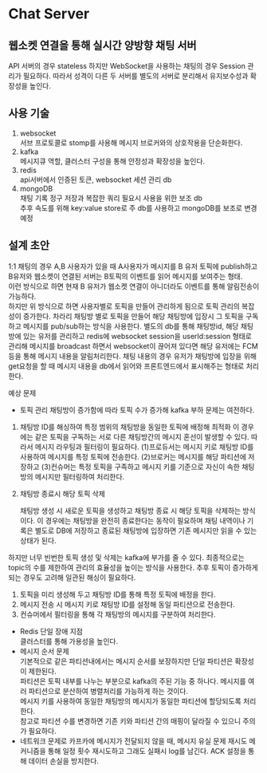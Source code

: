 # Chat Server

## 웹소켓 연결을 통해 실시간 양방향 채팅 서버

API 서버의 경우 stateless 하지만 WebSocket을 사용하는 채팅의 경우 Session 관리가 필요하다.
따라서 성격이 다른 두 서버를 별도의 서버로 분리해서 유지보수성과 확장성을 높인다.

## 사용 기술
1. websocket
<br> 서브 프로토콜로 stomp를 사용해 메시지 브로커와의 상호작용을 단순화한다.
2. kafka
<br> 메시지큐 역할, 클러스터 구성을 통해 안정성과 확장성을 높인다.
3. redis
<br> api서버에서 인증된 토큰, websocket 세션 관리 db
4. mongoDB
<br> 채팅 기록 정구 저장과 복잡한 쿼리 필요시 사용을 위한 보조 db
<br> 추후 속도를 위해 key:value store로 주 db를 사용하고 mongoDB를 보조로 변경 예정

## 설계 초안
1:1 채팅의 경우 A,B 사용자가 있을 때 A사용자가 메시지를 B 유저 토픽에 publish하고 B유저와 웹소켓이 연결된 서버는 B토픽의 이벤트를 읽어 메시지를 보여주는 형태.
<br>이런 방식으로 하면 현재 B 유저가 웹소켓 연결이 아니더라도 이벤트를 통해 알림전송이 가능하다.
<br>
하지만 위 방식으로 하면 사용자별로 토픽을 만들어 관리하게 됨으로 토픽 관리의 복잡성이 증가한다. 차라리 채팅방 별로 토픽을 만들어 해당 채팅방에 입장시 그 토픽을 구독하고 메시지를 pub/sub하는 방식을 사용한다.
별도의 db를 통해 채팅방id, 해당 채팅방에 있는 유저를 관리하고 redis에 websocket session을 userId:session 형태로 관리해 메시지를 broadcast 하면서 websocket이 끊어져 있다면 해당 유저에는 FCM등을 통해 메시지 내용을 알림처리한다.
채팅 내용의 경우 유저가 채팅방에 입장을 위해 get요청을 할 때 메시지 내용을 db에서 읽어와 프론트엔드에서 표시해주는 형태로 처리한다.

예상 문제
- 토픽 관리
  채팅방이 증가함에 따라 토픽 수가 증가해 kafka 부하 문제는 여전하다.
1. 채팅방 ID를 해싱하여 특정 범위의 채팅방을 동일한 토픽에 배정해 최적화
   이 경우에는 같은 토픽을 구독하는 서로 다른 채팅방간의 메시지 혼선이 발생할 수 있다. 따라서 메시지 라우팅과 필터링이 필요하다.
  (1)프로듀서는 메시지 키로 채팅방 ID를 사용하여 메시지를 특정 토픽에 전송한다.
  (2)브로커는 메시지를 해당 파티션에 저장하고
  (3)컨슈머는 특정 토픽을 구족하고 메시지 키를 기준으로 자신이 속한 채팅방의 메시지만 필터링하여 처리한다.
2. 채팅방 종료시 해당 토픽 삭제

    채팅방 생성 시 새로운 토픽을 생성하고 채팅방 종료 시 해당 토픽을 삭제하는 방식이다. 
    이 경우에는 채팅방을 완전히 종료한다는 동작이 필요하며 채팅 내역이나 기록은 별도로 DB에 저장하고 종료된 채팅방에 입장하면 기존 메시지만 읽을 수 있는 상태가 된다.
    
하지만 너무 빈번한 토픽 생성 및 삭제는 kafka에 부가를 줄 수 있다.
최종적으로는 topic의 수를 제한하여 관리의 효율성을 높이는 방식을 사용한다. 
추후 토픽이 증가하게 되는 경우도 고려해 일관된 해싱이 필요하다.
    
1. 토픽을 미리 생성해 두고 채팅방 ID를 통해 특정 토픽에 배정을 한다.
2. 메시지 전송 시 메시지 키로 채팅방 ID를 설정해 동일 파티션으로 전송한다.
3. 컨슈머에서 필터링을 통해 각 채팅방의 메시지를 구분하여 처리한다.

- Redis 단일 장애 지점<br>
  클러스터를 통해 가용성을 높인다.
- 메시지 순서 문제<br>
  기본적으로 같은 파티션내에서는 메시지 순서를 보장하지만 단일 파티션은 확장성이 제한된다.<br> 파티션은 토픽 내부를 나누는 부분으로 kafka의 주된 기능 중 하나다. 메시지를 여러 파티션으로 분산하여 병렬처리를 가능하게 하는 것이다.<br> 메시지 키를 사용하여 동일한 채팅방의 메시지가 동일한 파티션에 할당되도록 처리한다.<br> 참고로 파티션 수를 변경하면 기존 키와 파티션 간의 매핑이 달라질 수 있으니 주의가 필요하다.
- 네트워크 문제로 카프카에 메시지가 전달되지 않을 때, 메시지 유실 문제
  재시도 메커니즘을 통해 일정 횟수 재시도하고 그래도 실패시 log를 남긴다.
  ACK 설정을 통해 데이터 손실을 방지한다.
